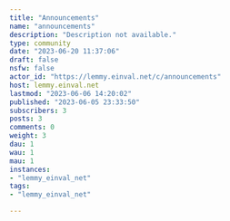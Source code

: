 ```yaml
---
title: "Announcements" 
name: "announcements"
description: "Description not available."
type: community
date: "2023-06-20 11:37:06"
draft: false
nsfw: false
actor_id: "https://lemmy.einval.net/c/announcements"
host: lemmy.einval.net
lastmod: "2023-06-06 14:20:02"
published: "2023-06-05 23:33:50"
subscribers: 3
posts: 3
comments: 0
weight: 3
dau: 1
wau: 1
mau: 1
instances:
- "lemmy_einval_net"
tags: 
- "lemmy_einval_net"

---
```

